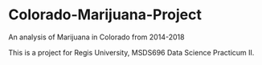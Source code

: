 # Colorado-Marijuana-Project
An analysis of Marijuana in Colorado from 2014-2018

This is a project for Regis University, MSDS696 Data Science Practicum II. 


